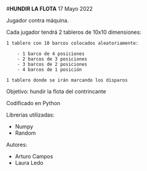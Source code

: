 #**HUNDIR LA FLOTA**  17 Mayo 2022


Jugador contra máquina.

Cada jugador tendrá 2 tableros de 10x10 dimensiones:

    1 tablero con 10 barcos colocados aleatoriamente:

        - 1 barco de 4 posiciones
        - 2 barcos de 3 posiciones
        - 3 barcos de 2 posiciones
        - 4 barcos de 1 posición

    1 tablero donde se irán marcando los disparos

Objetivo: hundir la flota del contrincante

Codificado en Python

Librerias utilizadas:

- Numpy
- Random

Autores: 

- Arturo Campos
- Laura Ledo

